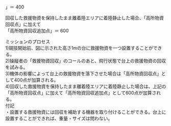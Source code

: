 」＝ 400

回収した救援物資を保持したまま離着陸エリアに着陸静止した場合、「高所物資回収点」に加えて  
「高所物資回収追加点」＝ 600

ミッションのプロセス  
1)競技開始前、図に示された高さ1mの台に救援物資を一つ設置することができる。  
2)操縦者の「救援物資回収」のコールのあと、飛行状態で台上の救援物資の回収を試みる。  
3)機体の影響によって台上の救援物資を落下させた場合は「高所物資回収点」として400点が加算される。  
4)回収した救援物資を保持したまま離着陸エリアに着陸静止した場合は、上記の「高所物資回収点」に加えて「高所物資回収追加点」として600点が加算される。  
	付記  
・設置する救援物資には回収を補助する機器を取り付けることができる。台上に設置することができれば、重量・サイズは問わない。